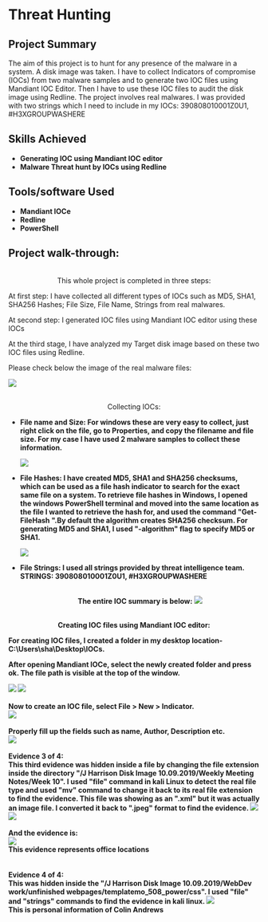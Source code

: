 <h1>Threat Hunting</h1>


<h2>Project Summary</h2>

The aim of this project is to hunt for any presence of the malware in a system. A disk image was taken. I have to collect Indicators of compromise (IOCs) from two malware samples and to generate two IOC files using Mandiant IOC Editor. Then I have to use these IOC files to audit the disk image using Redline. The project involves real malwares. I was provided with two strings which I need to include in my IOCs: 390808010001Z0U1, #H3XGROUPWASHERE


 

<h2>Skills Achieved</h2>

  - <b> Generating IOC using Mandiant IOC editor</b>
  - <b> Malware Threat hunt by IOCs using Redline</b>


<h2>Tools/software  Used </h2>

- <b> Mandiant IOCe</b>
- <b> Redline</b>
- <b> PowerShell</b>

<h2>Project walk-through:</h2>

<p align="center">
<br/>
This whole project is completed in three steps:

 At first step: I have collected all different types of IOCs such as  MD5, SHA1, SHA256 Hashes; File Size, File Name, Strings from real malwares.

 At second step: I generated IOC files using Mandiant IOC editor using these IOCs

 At the third stage, I have analyzed my Target disk image based on these two IOC files using Redline.

Please check below the image of the real malware files:  <br/>

<img src="https://github.com/msislam23/ThreatHunting/assets/157939065/30bcdeff-44eb-4119-880d-0302ef09ec82"/>
<br />

<p align="center">
<br />
Collecting IOCs:  <br/>

 - <b>File name and Size:
    For windows these are very easy to collect, just right click on the file, go to Properties, and copy the filename and file size. For my case I have used 2 malware samples to collect these information. <br />
    
    <img src="https://github.com/msislam23/ThreatHunting/assets/157939065/66ecec0c-03a4-4ef4-9eb7-730e657f328a"/>
    <br />
 - <b>File Hashes:
    I have created MD5, SHA1 and SHA256 checksums, which can be used as a file hash indicator to search for the exact same file on a system. To retrieve file hashes in Windows, I opened the windows PowerShell terminal and moved into     the same location as the file I  wanted to retrieve the hash for, and used the command "Get-FileHash <filename>".By default the algorithm creates SHA256 checksum. For generating MD5 and SHA1, I used "-algorithm" flag to specify      MD5 or SHA1. <br />
    
    <img src="https://github.com/msislam23/ThreatHunting/assets/157939065/2b7574cb-c195-40f4-b4d8-4f9f3c777604"/>
    <br />
 - <b>File Strings:
    I used all strings provided by threat intelligence team. 
    STRINGS: 390808010001Z0U1, #H3XGROUPWASHERE 
    <br />
    <p align="center">
    <br />
    The entire IOC summary is below: 
    <img src="https://github.com/msislam23/ThreatHunting/assets/157939065/ac42c058-c556-4f40-85b9-b852e5e5dc9b"/>
    <br />
 
<p align="center">
<br />
 Creating IOC files using Mandiant IOC editor: <br/>
 
 For creating IOC files, I created a folder in my desktop location-C:\Users\sha\Desktop\IOCs.

 After opening Mandiant IOCe, select the newly created folder and press ok. The file path is visible at the top of the window.

<img src="https://github.com/msislam23/ThreatHunting/assets/157939065/0eb4046d-df64-41cd-ba6d-e40438d8ef84"/>


<img src="https://github.com/msislam23/ThreatHunting/assets/157939065/caa21d62-ca8a-45a6-9d4c-eb7993d632bf"/>
<br />
<br />
Now to create an IOC file, select File > New > Indicator.<br/>

<img src="https://github.com/msislam23/ThreatHunting/assets/157939065/f09c52a7-8038-45f3-b833-9a831d9094ee"/>
<br />
<br />
Properly fill up the fields such as name, Author, Description etc.<br/>

<img src="https://github.com/msislam23/ThreatHunting/assets/157939065/6d80cb2e-b311-4486-8a65-a416d2684cf5"/>
<br />
<br />
Evidence 3 of 4: <br/>
This third evidence was hidden inside a file by changing the file extension inside the directory "/J Harrison Disk Image 10.09.2019/Weekly Meeting Notes/Week 10". I used "file" command in kali Linux to detect the real file type and used "mv" command to change it back to its real file extension to find the evidence. This file was showing as an ".xml" but it was actually an image file. I converted it back to ".jpeg" format to find the evidence. 
<img src="https://github.com/msislam23/DigitalForensics/assets/157939065/b44ab694-f1c0-40a0-b435-071789f04b71"/>
<img src="https://github.com/msislam23/DigitalForensics/assets/157939065/e537e479-fc03-4fba-879b-eaca5c4a45a8"/>
<br />
<br />
And the evidence is: <br/>
<img src="https://github.com/msislam23/DigitalForensics/assets/157939065/e229d5a1-15d1-49ba-a01a-869ac2f5ab25"/>
<br />
This evidence represents office locations<br/>
<br />
<br />
Evidence 4 of 4:<br/>
This was hidden inside the "/J Harrison Disk Image 10.09.2019/WebDev work/unfinished webpages/templatemo_508_power/css".
I used "file" and "strings" commands to find the evidence in kali linux.

<img src="https://github.com/msislam23/DigitalForensics/assets/157939065/a59ee24f-9701-4a85-9ce7-3c992cae3342"/>
<br />
This is personal information of Colin Andrews
<br />
</p>

<!--
 ```diff
- text in red
+ text in green
! text in orange
# text in gray
@@ text in purple (and bold)@@
```
--!>
